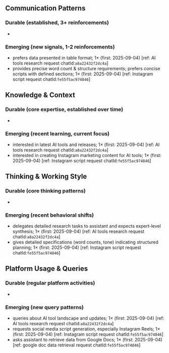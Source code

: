 ## Communication Patterns
### Durable (established, 3+ reinforcements)
-  

### Emerging (new signals, 1-2 reinforcements)
- prefers data presented in table format; 1× (first: 2025-09-04) [ref: AI tools research request chatId:`a8a22432f2dc4a`]
- provides precise word count & structure requirements; prefers concise scripts with defined sections; 1× (first: 2025-09-04) [ref: Instagram script request chatId:`fe55f5ac974846`]

## Knowledge & Context
### Durable (core expertise, established over time)
-  

### Emerging (recent learning, current focus)
- interested in latest AI tools and releases; 1× (first: 2025-09-04) [ref: AI tools research request chatId:`a8a22432f2dc4a`]
- interested in creating Instagram marketing content for AI tools; 1× (first: 2025-09-04) [ref: Instagram script request chatId:`fe55f5ac974846`]

## Thinking & Working Style
### Durable (core thinking patterns)
-  

### Emerging (recent behavioral shifts)
- delegates detailed research tasks to assistant and expects expert-level synthesis; 1× (first: 2025-09-04) [ref: AI tools research request chatId:`a8a22432f2dc4a`]
- gives detailed specifications (word counts, tone) indicating structured planning; 1× (first: 2025-09-04) [ref: Instagram script request chatId:`fe55f5ac974846`]

## Platform Usage & Queries
### Durable (regular platform activities)
-  

### Emerging (new query patterns)
- queries about AI tool landscape and updates; 1× (first: 2025-09-04) [ref: AI tools research request chatId:`a8a22432f2dc4a`]
- requests social media script generation, especially Instagram Reels; 1× (first: 2025-09-04) [ref: Instagram script request chatId:`fe55f5ac974846`]
- asks assistant to retrieve data from Google Docs; 1× (first: 2025-09-04) [ref: google doc data retrieval request chatId:`fe55f5ac974846`]